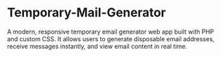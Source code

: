# Temporary-Mail-Generator
A modern, responsive temporary email generator web app built with PHP and custom CSS. It allows users to generate disposable email addresses, receive messages instantly, and view email content in real time.
